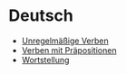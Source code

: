 # Deutsch

* [Unregelmäßige Verben](unregelmaessige-verben)
* [Verben mit Präpositionen](verben-mit-praepositionen)
* [Wortstellung](wortstellung.htm)
